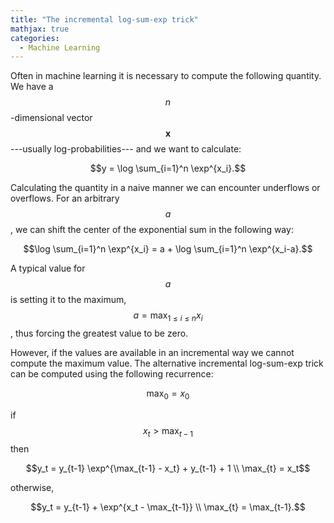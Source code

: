 ```yaml
---
title: "The incremental log-sum-exp trick"
mathjax: true
categories:
  - Machine Learning
---
```


Often in machine learning it is necessary to compute the following quantity. We have a $$n$$-dimensional vector $$\mathbf x$$---usually log-probabilities--- and we want to calculate:

$$y = \log \sum_{i=1}^n \exp^{x_i}.$$

Calculating the quantity in a naive manner we can encounter underflows or overflows. For an arbitrary $$a$$, we can shift the center of the exponential sum in the following way:

$$\log \sum_{i=1}^n \exp^{x_i} = a + \log \sum_{i=1}^n \exp^{x_i-a}.$$

A typical value for $$a$$ is setting it to the maximum, $$a = \max_{1\leq i \leq n} x_i$$, thus forcing the greatest value to be zero.

However, if the values are available in an incremental way we cannot compute the maximum value. The alternative incremental log-sum-exp trick can be computed using the following recurrence:

$$\max_{0} = x_0$$

if $$x_t > \max_{t-1}$$ then 

$$y_t = y_{t-1} \exp^{\max_{t-1} - x_t} + y_{t-1} +  1 \\ \max_{t} = x_t$$

otherwise,

$$y_t = y_{t-1} +  \exp^{x_t - \max_{t-1}} \\ \max_{t} = \max_{t-1}.$$
